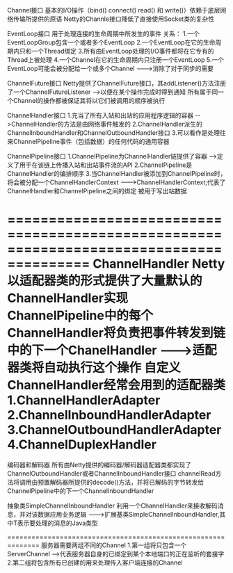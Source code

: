 Channel接口
  基本的I/O操作（bind() connect() read() 和 write()）依赖于底层网络传输所提供的原语
  Netty的Channle接口降低了直接使用Socket类的复杂性
  
EventLoop接口
  用于处理连接的生命周期中所发生的事件
  关系：
    1.一个EventLoopGroup包含一个或者多个EventLoop
    2.一个EventLoop在它的生命周期内只和一个Thread绑定
    3.所有由EventLoop处理的I/O事件都将在它专有的Thread上被处理
    4.一个Channel在它的生命周期内只注册一个EventLoop
    5.一个EventLoop可能会被分配给一个或多个Channel
    --->消除了对于同步的需要
    
ChannelFuture接口
   Netty提供了ChannelFuture接口，其addListener()方法注册了一个ChannelFutureListener
     -->以便在某个操作完成时得到通知
   所有属于同一个Channel的操作都被保证其将以它们被调用的顺序被执行
   
ChannelHandler接口
  1.充当了所有入站和出站的应用程序逻辑的容器 
     -->ChannelHandler的方法是由网络事件触发的
  2.ChannelHandler派生的ChannelInboundHandler和ChannelOutboundHandler接口
  3.可以看作是处理往来ChannelPipeline事件（包括数据）的任何代码的通用容器
    
ChannelPipeline接口
 1.ChannelPipeline为ChannelHandler链提供了容器
    -->定义了用于在该链上传播入站和出站事件流的API
 2.ChannelPipeline是ChannelHandler的编排顺序
 3.当ChannelHandler被添加到ChannelPipeline时，将会被分配一个ChannelHandlerContext
   --->ChannelHandlerContext;代表了ChannelHandler和ChannelPipeline之间的绑定
                             被用于写出站数据
                             
========================================================================================
ChannelHandler
  Netty以适配器类的形式提供了大量默认的ChannelHandler实现
  ChannelPipeline中的每个ChannelHandler将负责把事件转发到链中的下一个ChanelHandler
  --->适配器类将自动执行这个操作
  自定义ChannelHandler经常会用到的适配器类
    1.ChannelHandlerAdapter
    2.ChannelInboundHandlerAdapter
    3.ChannelOutboundHandlerAdapter
    4.ChannelDuplexHandler
 ============================================================================================
 编码器和解码器
   所有由Netty提供的编码器/解码器适配器类都实现了ChannelOutboundHandler或者ChannelInboundHandler接口
   channelRead方法将调用由预置解码器所提供的decode()方法，并将已解码的字节转发给ChannelPipeline中的下一个ChannelInboundHandler
   
 抽象类SimpleChannelInboundHandler
   利用一个ChannelHandler来接收解码消息，并对该数据应用业务逻辑
   --->扩展基类SimpleChannelInboundHandler<T>,其中T表示要处理的消息的Java类型
   
==============================================================
服务器需要两组不同的Channel
  1.第一组将只包含一个ServerChannel
    -->代表服务器自身的已绑定到某个本地端口的正在监听的套接字
  2.第二组将包含所有已创建的用来处理传入客户端连接的Channel                      
